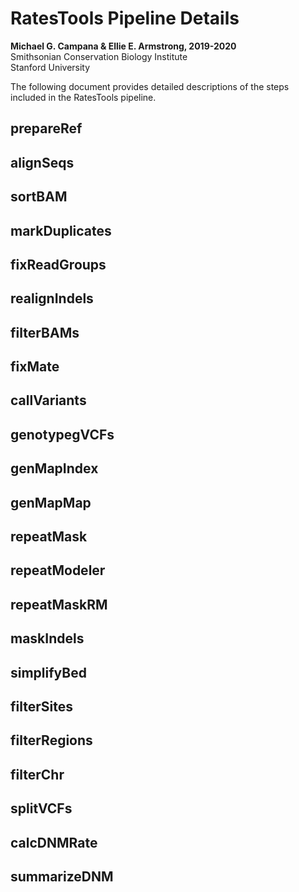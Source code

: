 # RatesTools Pipeline Details  

__Michael G. Campana & Ellie E. Armstrong, 2019-2020__  
Smithsonian Conservation Biology Institute  
Stanford University  

The following document provides detailed descriptions of the steps included in the RatesTools pipeline.  

## prepareRef  

## alignSeqs  

## sortBAM  

## markDuplicates  

## fixReadGroups  

## realignIndels  

## filterBAMs  

## fixMate  

## callVariants  

## genotypegVCFs  

## genMapIndex  

## genMapMap  

## repeatMask  

## repeatModeler  

## repeatMaskRM  

## maskIndels  

## simplifyBed  

## filterSites  

## filterRegions  

## filterChr  

## splitVCFs  

## calcDNMRate 

## summarizeDNM  
